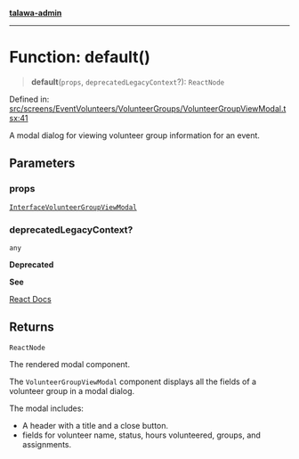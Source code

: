 [**talawa-admin**](../../../../../README.md)

***

# Function: default()

> **default**(`props`, `deprecatedLegacyContext`?): `ReactNode`

Defined in: [src/screens/EventVolunteers/VolunteerGroups/VolunteerGroupViewModal.tsx:41](https://github.com/MayankJha014/talawa-admin/blob/0dd35cc200a4ed7562fa81ab87ec9b2a6facd18b/src/screens/EventVolunteers/VolunteerGroups/VolunteerGroupViewModal.tsx#L41)

A modal dialog for viewing volunteer group information for an event.

## Parameters

### props

[`InterfaceVolunteerGroupViewModal`](../interfaces/InterfaceVolunteerGroupViewModal.md)

### deprecatedLegacyContext?

`any`

**Deprecated**

**See**

[React Docs](https://legacy.reactjs.org/docs/legacy-context.html#referencing-context-in-lifecycle-methods)

## Returns

`ReactNode`

The rendered modal component.

The `VolunteerGroupViewModal` component displays all the fields of a volunteer group in a modal dialog.

The modal includes:
- A header with a title and a close button.
- fields for volunteer name, status, hours volunteered, groups, and assignments.
